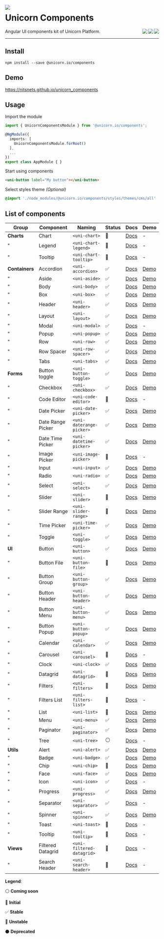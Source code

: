 <a target="_blank" href="https://getunicorn.io"><img src="https://bitbucket-assetroot.s3.amazonaws.com/c/photos/2017/Jul/07/2615006260-5-nitsnetsstudios-ondemand-UNI_avatar.png" align="left"></a>

Unicorn Components
==================

<a target="_blank" href="https://travis-ci.org/nitsnets/unicorn_components"><img src="https://travis-ci.org/nitsnets/unicorn_components.svg?branch=master" align="right"></a>

<a href="https://badge.fury.io/js/%40unicorn.io%2Fcomponents"><img src="https://badge.fury.io/js/%40unicorn.io%2Fcomponents.svg" align="right"></a>

<a target="_blank" href="https://opensource.org/licenses/MIT"><img src="https://img.shields.io/badge/License-MIT-blue.svg" align="right"></a>



Angular UI components kit of Unicorn Platform.


----

## Install

```shell
npm install --save @unicorn.io/components
```

## Demo

https://nitsnets.github.io/unicorn_components


## Usage

Import the module
```typescript
import { UnicornComponentsModule } from '@unicorn.io/components';

@NgModule({
  imports: [
    UnicornComponentsModule.forRoot()
  ],
  ...
})
export class AppModule { }
```
Start using components

```html
<uni-button label="My button"></uni-button>
```
Select styles theme _(Optional)_

```scss
@import './node_modules/@unicorn.io/components/styles/themes/cms/all'
```

## List of components

| Group          | Component         | Naming                    | Status              | Docs                            | Demo                                            |
| -------------- | ----------------- | ------------------------- | ------------------- | ------------------------------- | ----------------------------------------------- |
| **Charts**     | Chart             | `<uni-chart>`             | :large_blue_circle: | [Docs][charts/chart]            | - <!-- [Demo][charts/chart/demo]-->             |
| "              | Legend            | `<uni-chart-legend>`      | :large_blue_circle: | [Docs][charts/chart-legend]     | - <!-- [Demo][charts/chart-legend/demo]-->      |
| "              | Tooltip           | `<uni-chart-tooltip>`     | :red_circle:        | [Docs][charts/chart-tooltip]    | - <!-- [Demo][charts/chart-tooltip/demo]-->     |
| **Containers** | Accordion         | `<uni-accordion>`         | :white_check_mark:  | [Docs][containers/accordion]    | [Demo][containers/accordion/demo]               |
| "              | Aside             | `<uni-aside>`             | :white_check_mark:  | [Docs][containers/aside]        | [Demo][containers/aside/demo]                   |
| "              | Body              | `<uni-body>`              | :white_check_mark:  | [Docs][containers/body]         | [Demo][containers/body/demo]                    |
| "              | Box               | `<uni-box>`               | :white_check_mark:  | [Docs][containers/box]          | [Demo][containers/box/demo]                     |
| "              | Header            | `<uni-header>`            | :white_check_mark:  | [Docs][containers/header]       | [Demo][containers/header/demo]                  |
| "              | Layout            | `<uni-layout>`            | :white_check_mark:  | [Docs][containers/layout]       | [Demo][containers/layout/demo]                  |
| "              | Modal             | `<uni-modal>`             | :white_check_mark:  | [Docs][containers/modal]        | - <!-- [Demo][containers/modal/demo] -->        |
| "              | Popup             | `<uni-popup>`             | :white_check_mark:  | [Docs][containers/popup]        | [Demo][containers/popup/demo]                   |
| "              | Row               | `<uni-row>`               | :white_check_mark:  | [Docs][containers/row]          | [Demo][containers/row/demo]                     |
| "              | Row Spacer        | `<uni-row-spacer>`        | :white_check_mark:  | [Docs][containers/row-spacer]   | [Demo][containers/row-spacer/demo]              |
| "              | Tabs              | `<uni-tabs>`              | :white_check_mark:  | [Docs][containers/tabs]         | [Demo][containers/tabs/demo]                    |
| **Forms**      | Button toggle     | `<uni-button-toggle>`     | :white_check_mark:  | [Docs][forms/button-toggle]     | [Demo][forms/button-toggle/demo]                |
| "              | Checkbox          | `<uni-checkbox>`          | :white_check_mark:  | [Docs][forms/checkbox]          | [Demo][forms/checkbox/demo]                     |
| "              | Code Editor       | `<uni-code-editor>`       | :red_circle:        | [Docs][forms/code-editor]       | - <!-- [Demo][forms/code-editor/demo] -->       |
| "              | Date Picker       | `<uni-date-picker>`       | :white_check_mark:  | [Docs][forms/date-picker]       | [Demo][forms/date-picker/demo]                  |
| "              | Date Range Picker | `<uni-daterange-picker>`  | :white_check_mark:  | [Docs][forms/daterange-picker]  | [Demo][forms/daterange-picker/demo]             |
| "              | Date Time Picker  | `<uni-datetime-picker>`   | :white_check_mark:  | [Docs][forms/datetime-picker]   | [Demo][forms/datetime-picker/demo]              |
| "              | Image Picker      | `<uni-image-picker>`      | :large_blue_circle: | [Docs][forms/image-picker]      | - <!-- [Demo][forms/image-picker/demo] -->      |
| "              | Input             | `<uni-input>`             | :white_check_mark:  | [Docs][forms/input]             | [Demo][forms/input/demo]                        |
| "              | Radio             | `<uni-radio>`             | :white_check_mark:  | [Docs][forms/radio]             | [Demo][forms/radio/demo]                        |
| "              | Select            | `<uni-select>`            | :white_check_mark:  | [Docs][forms/select]            | [Demo][forms/select/demo]                       |
| "              | Slider            | `<uni-slider>`            | :large_blue_circle: | [Docs][forms/slider]            | [Demo][forms/slider/demo]                       |
| "              | Slider Range      | `<uni-slider-range>`      | :large_blue_circle: | [Docs][forms/slider-range]      | [Demo][forms/slider-range/demo]                 |
| "              | Time Picker       | `<uni-time-picker>`       | :white_check_mark:  | [Docs][forms/time-picker]       | [Demo][forms/time-picker/demo]                  |
| "              | Toggle            | `<uni-toggle>`            | :white_check_mark:  | [Docs][forms/toggle]            | [Demo][forms/toggle/demo]                       |
| **UI**         | Button            | `<uni-button>`            | :white_check_mark:  | [Docs][ui/button]               | [Demo][ui/button/demo]                          |
| "              | Button File       | `<uni-button-file>`       | :large_blue_circle: | [Docs][ui/button-file]          | [Demo][ui/button-file/demo]                     |
| "              | Button Group      | `<uni-button-group>`      | :white_check_mark:  | [Docs][ui/button-group]         | [Demo][ui/button-group/demo]                    |
| "              | Button Header     | `<uni-button-header>`     | :white_check_mark:  | [Docs][ui/button-header]        | [Demo][ui/button-header/demo]                   |
| "              | Button Menu       | `<uni-button-menu>`       | :white_check_mark:  | [Docs][ui/button-menu]          | [Demo][ui/button-menu/demo]                     |
| "              | Button Popup      | `<uni-button-popup>`      | :white_check_mark:  | [Docs][ui/button-popup]         | [Demo][ui/button-popup/demo]                    |
| "              | Calendar          | `<uni-calendar>`          | :white_check_mark:  | [Docs][ui/calendar]             | [Demo][ui/calendar/demo]                        |
| "              | Carousel          | `<uni-carousel>`          | :large_blue_circle: | [Docs][ui/carousel]             | - <!-- [Demo][ui/carousel/demo] -->             |
| "              | Clock             | `<uni-clock>`             | :white_check_mark:  | [Docs][ui/clock]                | [Demo][ui/clock/demo]                           |
| "              | Datagrid          | `<uni-datagrid>`          | :large_blue_circle: | [Docs][ui/datagrid]             | [Demo][ui/datagrid/demo]                        |
| "              | Filters           | `<uni-filters>`           | :large_blue_circle: | [Docs][ui/filters]              | [Demo][ui/filters/demo]                         |
| "              | Filters List      | `<uni-filters-list>`      | :large_blue_circle: | [Docs][ui/filters-list]         | - <!-- [Demo][ui/filters-list/demo] -->         |
| "              | List              | `<uni-list>`              | :large_blue_circle: | [Docs][ui/list]                 | [Demo][ui/list/demo]                            |
| "              | Menu              | `<uni-menu>`              | :white_check_mark:  | [Docs][ui/menu]                 | [Demo][ui/menu/demo]                            |
| "              | Paginator         | `<uni-paginator>`         | :white_check_mark:  | [Docs][ui/paginator]            | [Demo][ui/paginator/demo]                       |
| "              | Tree              | `<uni-tree>`              | :white_circle:      | [Docs][ui/tree]                 | - <!-- [Demo][ui/tree/demo] -->                 |
| **Utils**      | Alert             | `<uni-alert>`             | :white_check_mark:  | [Docs][utils/alert]             | [Demo][utils/alert/demo]                        |
| "              | Badge             | `<uni-badge>`             | :white_check_mark:  | [Docs][utils/badge]             | [Demo][utils/badge/demo]                        |
| "              | Chip              | `<uni-chip>`              | :large_blue_circle: | [Docs][utils/chip]              | [Demo][utils/chip/demo]                         |
| "              | Face              | `<uni-face>`              | :white_check_mark:  | [Docs][utils/face]              | [Demo][utils/face/demo]                         |
| "              | Icon              | `<uni-icon>`              | :white_check_mark:  | [Docs][utils/icon]              | - <!-- [Demo][utils/icon/demo] -->                        |
| "              | Progress          | `<uni-progress>`          | :white_check_mark:  | [Docs][utils/progress]          | [Demo][utils/progress/demo]                     |
| "              | Separator         | `<uni-separator>`         | :white_check_mark:  | [Docs][utils/separator]         | - <!-- [Demo][utils/separator/demo] -->         |
| "              | Spinner           | `<uni-spinner>`           | :white_check_mark:  | [Docs][utils/spinner]           | [Demo][utils/spinner/demo]                      |
| "              | Toast             | `<uni-toast>`             | :red_circle:        | [Docs][utils/toast]             | - <!-- [Demo][utils/toast/demo] -->             |
| "              | Tooltip           | `<uni-tooltip>`           | :red_circle:        | [Docs][utils/tooltip]           | - <!-- [Demo][utils/tooltip/demo] -->           |
| **Views**      | Filtered Datagrid | `<uni-filtered-datagrid>` | :large_blue_circle: | [Docs][views/filtered-datagrid] | - <!-- [Demo][views/filtered-datagrid/demo] --> |
| "              | Search Header     | `<uni-search-header>`     | :large_blue_circle: | [Docs][views/search-header]     | - <!-- [Demo][views/search-header/demo] -->     |

**Legend**:

:white_circle: **Coming soon** 

:large_blue_circle: **Initial**

:white_check_mark: **Stable**

:red_circle: **Unstable**

:black_circle: **Deprecated**


[unicorn]: https://getunicorn.io
[demo]: http://components.servidorbeta.com

[charts/chart]: https://github.com/nitsnets/unicorn_components/tree/master/src/components/charts/chart
[charts/chart-legend]: https://github.com/nitsnets/unicorn_components/tree/master/src/components/charts/chart-legend
[charts/chart-tooltip]: https://github.com/nitsnets/unicorn_components/tree/master/src/components/charts/chart-tooltip
[containers/accordion]: https://github.com/nitsnets/unicorn_components/tree/master/src/components/containers/accordion
[containers/aside]: https://github.com/nitsnets/unicorn_components/tree/master/src/components/containers/aside
[containers/body]: https://github.com/nitsnets/unicorn_components/tree/master/src/components/containers/body
[containers/box]: https://github.com/nitsnets/unicorn_components/tree/master/src/components/containers/box
[containers/header]: https://github.com/nitsnets/unicorn_components/tree/master/src/components/containers/header
[containers/layout]: https://github.com/nitsnets/unicorn_components/tree/master/src/components/containers/layout
[containers/modal]: https://github.com/nitsnets/unicorn_components/tree/master/src/components/containers/modal
[containers/popup]: https://github.com/nitsnets/unicorn_components/tree/master/src/components/containers/popup
[containers/row]: https://github.com/nitsnets/unicorn_components/tree/master/src/components/containers/row
[containers/row-spacer]: https://github.com/nitsnets/unicorn_components/tree/master/src/components/containers/row-spacer
[containers/tabs]: https://github.com/nitsnets/unicorn_components/tree/master/src/components/containers/tabs
[forms/button-toggle]: https://github.com/nitsnets/unicorn_components/tree/master/src/components/forms/button-toggle
[forms/checkbox]: https://github.com/nitsnets/unicorn_components/tree/master/src/components/forms/checkbox
[forms/code-editor]: https://github.com/nitsnets/unicorn_components/tree/master/src/components/forms/code-editor
[forms/date-picker]: https://github.com/nitsnets/unicorn_components/tree/master/src/components/forms/date-picker
[forms/daterange-picker]: https://github.com/nitsnets/unicorn_components/tree/master/src/components/forms/daterange-picker
[forms/datetime-picker]: https://github.com/nitsnets/unicorn_components/tree/master/src/components/forms/datetime-picker
[forms/image-picker]: https://github.com/nitsnets/unicorn_components/tree/master/src/components/forms/image-picker
[forms/input]: https://github.com/nitsnets/unicorn_components/tree/master/src/components/forms/input
[forms/radio]: https://github.com/nitsnets/unicorn_components/tree/master/src/components/forms/radio
[forms/select]: https://github.com/nitsnets/unicorn_components/tree/master/src/components/forms/select
[forms/slider]: https://github.com/nitsnets/unicorn_components/tree/master/src/components/forms/slider
[forms/slider-range]: https://github.com/nitsnets/unicorn_components/tree/master/src/components/forms/slider-range
[forms/time-picker]: https://github.com/nitsnets/unicorn_components/tree/master/src/components/forms/time-picker
[forms/toggle]: https://github.com/nitsnets/unicorn_components/tree/master/src/components/forms/toggle
[ui/button]: https://github.com/nitsnets/unicorn_components/tree/master/src/components/ui/button
[ui/button-file]: https://github.com/nitsnets/unicorn_components/tree/master/src/components/ui/button-file
[ui/button-group]: https://github.com/nitsnets/unicorn_components/tree/master/src/components/ui/button-group
[ui/button-header]: https://github.com/nitsnets/unicorn_components/tree/master/src/components/ui/button-header
[ui/button-menu]: https://github.com/nitsnets/unicorn_components/tree/master/src/components/ui/button-menu
[ui/button-popup]: https://github.com/nitsnets/unicorn_components/tree/master/src/components/ui/button-popup
[ui/calendar]: https://github.com/nitsnets/unicorn_components/tree/master/src/components/ui/calendar
[ui/carousel]: https://github.com/nitsnets/unicorn_components/tree/master/src/components/ui/carousel
[ui/clock]: https://github.com/nitsnets/unicorn_components/tree/master/src/components/ui/clock
[ui/datagrid]: https://github.com/nitsnets/unicorn_components/tree/master/src/components/ui/datagrid
[ui/filters]: https://github.com/nitsnets/unicorn_components/tree/master/src/components/ui/filters
[ui/filters-list]: https://github.com/nitsnets/unicorn_components/tree/master/src/components/ui/filters-list
[ui/list]: https://github.com/nitsnets/unicorn_components/tree/master/src/components/ui/list
[ui/menu]: https://github.com/nitsnets/unicorn_components/tree/master/src/components/ui/menu
[ui/paginator]: https://github.com/nitsnets/unicorn_components/tree/master/src/components/ui/paginator
[ui/tree]: https://github.com/nitsnets/unicorn_components/tree/master/src/components/ui/tree
[utils/alert]: https://github.com/nitsnets/unicorn_components/tree/master/src/components/utils/alert
[utils/badge]: https://github.com/nitsnets/unicorn_components/tree/master/src/components/utils/badge
[utils/chip]: https://github.com/nitsnets/unicorn_components/tree/master/src/components/utils/chip
[utils/face]: https://github.com/nitsnets/unicorn_components/tree/master/src/components/utils/face
[utils/icon]: https://github.com/nitsnets/unicorn_components/tree/master/src/components/utils/icon
[utils/progress]: https://github.com/nitsnets/unicorn_components/tree/master/src/components/utils/progress
[utils/separator]: https://github.com/nitsnets/unicorn_components/tree/master/src/components/utils/separator
[utils/spinner]: https://github.com/nitsnets/unicorn_components/tree/master/src/components/utils/spinner
[utils/toast]: https://github.com/nitsnets/unicorn_components/tree/master/src/components/utils/toast
[utils/tooltip]: https://github.com/nitsnets/unicorn_components/tree/master/src/components/utils/tooltip
[views/filtered-datagrid]: https://github.com/nitsnets/unicorn_components/tree/master/src/components/views/filtered-datagrid
[views/search-header]: https://github.com/nitsnets/unicorn_components/tree/master/src/components/views/search-header

<!-- [charts/chart/demo]: https://nitsnets.github.io/unicorn_components/?selectedKind= -->
<!-- [charts/chart-legend/demo]: https://nitsnets.github.io/unicorn_components/?selectedKind= -->
<!-- [charts/chart-tooltip/demo]: https://nitsnets.github.io/unicorn_components/?selectedKind= -->
[containers/accordion/demo]: https://nitsnets.github.io/unicorn_components/?selectedKind=Accordion
[containers/aside/demo]: https://nitsnets.github.io/unicorn_components/?selectedKind=Layout
[containers/body/demo]: https://nitsnets.github.io/unicorn_components/?selectedKind=Layout
[containers/box/demo]: https://nitsnets.github.io/unicorn_components/?selectedKind=Layout&selectedStory=Row%20of%20boxes
[containers/header/demo]: https://nitsnets.github.io/unicorn_components/?selectedKind=Layout&selectedStory=Header%2C%20aside%20and%20body
[containers/layout/demo]: https://nitsnets.github.io/unicorn_components/?selectedKind=Layout
<!-- [containers/modal/demo]: https://nitsnets.github.io/unicorn_components/?selectedKind= -->
[containers/popup/demo]: https://nitsnets.github.io/unicorn_components/?selectedKind=Popup
[containers/row/demo]: https://nitsnets.github.io/unicorn_components/?selectedKind=Layout&selectedStory=Row%20of%20boxes
[containers/row-spacer/demo]: https://nitsnets.github.io/unicorn_components/?selectedKind=Layout&selectedStory=Row%20spacer
[containers/tabs/demo]: https://nitsnets.github.io/unicorn_components/?selectedKind=Tabs
[forms/button-toggle/demo]: https://nitsnets.github.io/unicorn_components/?selectedKind=Checkables%2FButton%20toggle
[forms/checkbox/demo]: https://nitsnets.github.io/unicorn_components/?selectedKind=Checkables%2FCheckbox
<!-- [forms/code-editor/demo]: https://nitsnets.github.io/unicorn_components/?selectedKind= -->
[forms/date-picker/demo]: https://nitsnets.github.io/unicorn_components/?selectedKind=Date%20and%20time%2FDate%20picker
[forms/daterange-picker/demo]: https://nitsnets.github.io/unicorn_components/?selectedKind=Date%20and%20time%2FDate-range%20picker
[forms/datetime-picker/demo]: https://nitsnets.github.io/unicorn_components/?selectedKind=Date%20and%20time%2FDate-time%20picker
<!-- [forms/image-picker/demo]: https://nitsnets.github.io/unicorn_components/?selectedKind= -->
[forms/input/demo]: https://nitsnets.github.io/unicorn_components/?selectedKind=Input
[forms/radio/demo]: https://nitsnets.github.io/unicorn_components/?selectedKind=Radio
[forms/select/demo]: https://nitsnets.github.io/unicorn_components/?selectedKind=Select
[forms/slider/demo]: https://nitsnets.github.io/unicorn_components/?selectedKind=Slider
[forms/slider-range/demo]: https://nitsnets.github.io/unicorn_components/?selectedKind=Slider&selectedStory=Range
[forms/time-picker/demo]: https://nitsnets.github.io/unicorn_components/?selectedKind=Date%20and%20time%2FTime%20picker
[forms/toggle/demo]: https://nitsnets.github.io/unicorn_components/?selectedKind=Checkables%2FToggle
[ui/button/demo]: https://nitsnets.github.io/unicorn_components/?selectedKind=Buttons%2FButton
[ui/button-file/demo]: https://nitsnets.github.io/unicorn_components/?selectedKind=Buttons%2FFile%20picker
[ui/button-group/demo]: https://nitsnets.github.io/unicorn_components/?selectedKind=Buttons%2FGroup
[ui/button-header/demo]: https://nitsnets.github.io/unicorn_components/?selectedKind=Buttons%2FHeader
[ui/button-menu/demo]: https://nitsnets.github.io/unicorn_components/?selectedKind=Menu&selectedStory=Button%20triggered
[ui/button-popup/demo]: https://nitsnets.github.io/unicorn_components/?selectedKind=Popup&selectedStory=Button%20triggered
[ui/calendar/demo]: https://nitsnets.github.io/unicorn_components/?selectedKind=Date%20and%20time%2FCalendar
<!-- [ui/carousel/demo]: https://nitsnets.github.io/unicorn_components/?selectedKind= -->
[ui/clock/demo]: https://nitsnets.github.io/unicorn_components/?selectedKind=Date%20and%20time%2FClock
[ui/datagrid/demo]: https://nitsnets.github.io/unicorn_components/?selectedKind=Datagrid%2FGeneral
[ui/filters/demo]: https://nitsnets.github.io/unicorn_components/?selectedKind=Filters
<!-- [ui/filters-list/demo]: https://nitsnets.github.io/unicorn_components/?selectedKind= -->
[ui/list/demo]: https://nitsnets.github.io/unicorn_components/?selectedKind=List
[ui/menu/demo]: https://nitsnets.github.io/unicorn_components/?selectedKind=Menu&selectedStory=Basic
[ui/paginator/demo]: https://nitsnets.github.io/unicorn_components/?selectedKind=Paginator
<!-- [ui/tree/demo]: https://nitsnets.github.io/unicorn_components/?selectedKind= -->
[utils/alert/demo]: https://nitsnets.github.io/unicorn_components/?selectedKind=Alert
[utils/badge/demo]: https://nitsnets.github.io/unicorn_components/?selectedKind=Badge
[utils/chip/demo]: https://nitsnets.github.io/unicorn_components/?selectedKind=Chip
[utils/face/demo]: https://nitsnets.github.io/unicorn_components/?selectedKind=Face
<!-- [utils/icon/demo]: https://nitsnets.github.io/unicorn_components/?selectedKind= -->
[utils/progress/demo]: https://nitsnets.github.io/unicorn_components/?selectedKind=Progress
<!-- [utils/separator/demo]: https://nitsnets.github.io/unicorn_components/?selectedKind= -->
[utils/spinner/demo]: https://nitsnets.github.io/unicorn_components/?selectedKind=Spinner
<!-- [utils/toast/demo]: https://nitsnets.github.io/unicorn_components/?selectedKind= -->
<!-- [utils/tooltip/demo]: https://nitsnets.github.io/unicorn_components/?selectedKind= -->
<!-- [views/filtered-datagrid/demo]: https://nitsnets.github.io/unicorn_components/?selectedKind= -->
<!-- [views/search-header/demo]: https://nitsnets.github.io/unicorn_components/?selectedKind= -->
